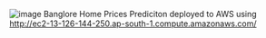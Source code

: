 ![image](https://user-images.githubusercontent.com/30076790/147869466-98f43e1b-ddae-4651-8305-f567910902d0.png)
Banglore Home Prices Prediciton deployed to AWS using http://ec2-13-126-144-250.ap-south-1.compute.amazonaws.com/
